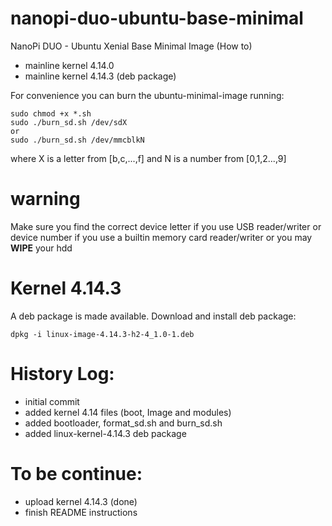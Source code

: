 # nanopi-duo-ubuntu-base-minimal
NanoPi DUO - Ubuntu Xenial Base Minimal Image (How to)

* mainline kernel 4.14.0
* mainline kernel 4.14.3 (deb package)

For convenience you can burn the ubuntu-minimal-image running:

	sudo chmod +x *.sh
	sudo ./burn_sd.sh /dev/sdX 
	or 
	sudo ./burn_sd.sh /dev/mmcblkN

where X is a letter from [b,c,...,f] and N is a number from [0,1,2...,9]

# warning
Make sure you find the correct device letter if you use USB reader/writer or device number if you use a builtin memory card reader/writer or you may **WIPE** your hdd

# Kernel 4.14.3
A deb package is made available.
Download and install deb package:

	dpkg -i linux-image-4.14.3-h2-4_1.0-1.deb


# History Log:
* initial commit
* added kernel 4.14 files (boot, Image and modules)
* added bootloader, format_sd.sh and burn_sd.sh
* added linux-kernel-4.14.3 deb package

# To be continue:
* upload kernel 4.14.3 (done)
* finish README instructions
